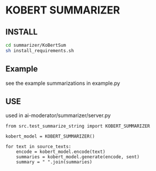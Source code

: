 # KOBERT SUMMARIZER
## INSTALL
```sh
cd summarizer/KoBertSum
sh install_requirements.sh
```

## Example
see the example summarizations in example.py

## USE
used in ai-moderator/summarizer/server.py

~~~
from src.test_summarize_string import KOBERT_SUMMARIZER

kobert_model = KOBERT_SUMMARIZER()

for text in source_texts:
    encode = kobert_model.encode(text)
    summaries = kobert_model.generate(encode, sent)
    summary = " ".join(summaries)
~~~
